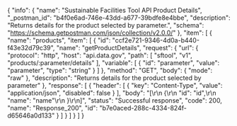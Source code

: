 {
  "info": {
    "name": "Sustainable Facilities Tool API Product Details",
    "_postman_id": "b4f0e6ad-746e-43dd-a677-39bdfe8e4bbe",
    "description": "Returns details for the product selected by parameter.",
    "schema": "https://schema.getpostman.com/json/collection/v2.0.0/"
  },
  "item": [
    {
      "name": "products",
      "item": [
        {
          "id": "ccf2e721-9346-4d0a-b440-f43e32d79c39",
          "name": "getProductDetails",
          "request": {
            "url": {
              "protocol": "http",
              "host": "api.data.gov",
              "path": [
                "sftool",
                "v1",
                "products/:parameter/details"
              ],
              "variable": [
                {
                  "id": "parameter",
                  "value": "parameter",
                  "type": "string"
                }
              ]
            },
            "method": "GET",
            "body": {
              "mode": "raw"
            },
            "description": "Returns details for the product selected by parameter"
          },
          "response": [
            {
              "header": [
                {
                  "key": "Content-Type",
                  "value": "application/json",
                  "disabled": false
                }
              ],
              "body": "[\r\n  {\r\n    \"id\": \"id\",\r\n    \"name\": \"name\"\r\n  }\r\n]",
              "status": "Successful response",
              "code": 200,
              "name": "Response_200",
              "id": "b7e0aced-288c-4334-824f-d65646a0d133"
            }
          ]
        }
      ]
    }
  ]
}